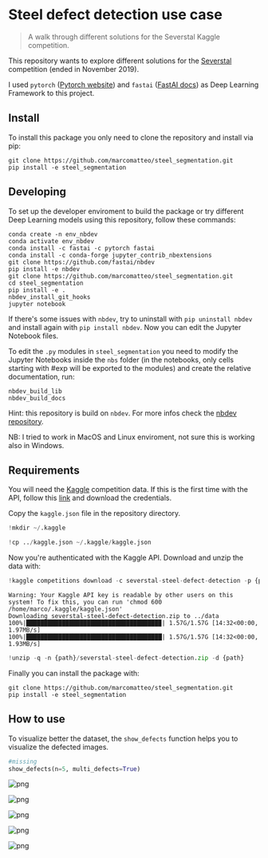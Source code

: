 # Steel defect detection use case
> A walk through different solutions for the Severstal Kaggle competition.


This repository wants to explore different solutions for the [Severstal](https://www.kaggle.com/c/severstal-steel-defect-detection/overview) competition (ended in November 2019).

I used `pytorch` ([Pytorch website](https://pytorch.org/get-started/locally/)) and `fastai` ([FastAI docs](https://docs.fast.ai/#Installing)) as Deep Learning Framework to this project.

## Install

To install this package you only need to clone the repository and install via pip:

```
git clone https://github.com/marcomatteo/steel_segmentation.git
pip install -e steel_segmentation
```

## Developing

To set up the developer enviroment to build the package or try different Deep Learning models using this repository, follow these commands:

```
conda create -n env_nbdev
conda activate env_nbdev
conda install -c fastai -c pytorch fastai
conda install -c conda-forge jupyter_contrib_nbextensions
git clone https://github.com/fastai/nbdev
pip install -e nbdev
git clone https://github.com/marcomatteo/steel_segmentation.git
cd steel_segmentation
pip install -e .
nbdev_install_git_hooks
jupyter notebook
```

If there's some issues with `nbdev`, try to uninstall with `pip uninstall nbdev` and install again with `pip install nbdev`.
Now you can edit the Jupyter Notebook files.

To edit the `.py` modules in `steel_segmentation` you need to modify the Jupyter Notebooks inside the `nbs` folder (in the notebooks, only cells starting with #exp will be exported to the modules) and create the relative documentation, run:

```
nbdev_build_lib
nbdev_build_docs
```

Hint: this repository is build on `nbdev`. For more infos check the [nbdev repository](https://nbdev.fast.ai/).

NB: I tried to work in MacOS and Linux enviroment, not sure this is working also in Windows.

## Requirements

You will need the [Kaggle](https://www.kaggle.com/) competition data. If this is the first time with the API, follow this [link](https://github.com/Kaggle/kaggle-api) and download the credentials.

Copy the `kaggle.json` file in the repository directory.

```python
!mkdir ~/.kaggle
```

```python
!cp ../kaggle.json ~/.kaggle/kaggle.json
```

Now you're authenticated with the Kaggle API. Download and unzip the data with:

```python
!kaggle competitions download -c severstal-steel-defect-detection -p {path}
```

    Warning: Your Kaggle API key is readable by other users on this system! To fix this, you can run 'chmod 600 /home/marco/.kaggle/kaggle.json'
    Downloading severstal-steel-defect-detection.zip to ../data
    100%|█████████████████████████████████████▉| 1.57G/1.57G [14:32<00:00, 1.97MB/s]
    100%|██████████████████████████████████████| 1.57G/1.57G [14:32<00:00, 1.93MB/s]


```python
!unzip -q -n {path}/severstal-steel-defect-detection.zip -d {path}
```

Finally you can install the package with:

```
git clone https://github.com/marcomatteo/steel_segmentation.git
pip install -e steel_segmentation
```

## How to use

To visualize better the dataset, the `show_defects` function helps you to visualize the defected images.

```python
#missing
show_defects(n=5, multi_defects=True)
```


![png](docs/images/output_16_0.png)



![png](docs/images/output_16_1.png)



![png](docs/images/output_16_2.png)



![png](docs/images/output_16_3.png)



![png](docs/images/output_16_4.png)

